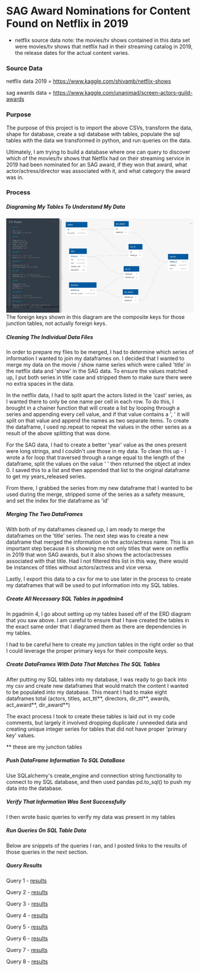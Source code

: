 # SAG Award Nominations for Content Found on Netflix in 2019
- netflix source data note: the movies/tv shows contained in this data set were movies/tv shows that netflix had in their streaming catalog in 2019, the release dates for the actual content varies.

### Source Data

netflix data 2019 = https://www.kaggle.com/shivamb/netflix-shows

sag awards data = https://www.kaggle.com/unanimad/screen-actors-guild-awards

### Purpose

The purpose of this project is to import the above CSVs, transform the data, shape for database, create a sql database with tables, populate the sql tables with
the data we transformed in python, and run queries on the data.

Ultimately, I am trying to build a database where one can query to discover which of the movies/tv shows that Netflix had on their streaming service in 2019 had been nominated for an SAG award, if they won that award, what actor/actress/director was associated with it, and what category the award was in.

### Process

##### Diagraming My Tables To Understand My Data
![Netflix / SAG ERD](https://github.com/CoreyGaunt/ETL_Project/blob/master/ERD_Diagram.JPG)
The foreign keys shown in this diagram are the composite keys for those junction tables, not actually foreign keys.

##### Cleaning The Individual Data Files

In order to prepare my files to be merged, I had to determine which series of information I wanted to join my dataframes on. I decided that I wanted to merge my data on the movie / show name series which were called 'title' in the netflix data and 'show' in the SAG data. To ensure the values matched up, I put both series in title case and stripped them to make sure there were no extra spaces in the data. 

In the netflix data, I had to split apart the actors listed in the 'cast' series, as I wanted there to only be one name per cell in each row. To do this, I brought in a chainer function that will create a list by looping through a series and appending every cell value, and if that value contains a ', ' it will split on that value and append the names as two separate items. To create the dataframe, I used np.repeat to repeat the values in the other series as a result of the above splitting that was done.

For the SAG data, I had to create a better 'year' value as the ones present were long strings, and I couldn't use those in my data. To clean this up - I wrote a for loop that traversed through a range equal to the length of the dataframe, split the values on the value ' ' then returned the object at index 0. I saved this to a list and then appended that list to the original dataframe to get my years_released series. 

From there, I grabbed the series from my new dataframe that I wanted to be used during the merge, stripped some of the series as a safety measure, and set the index for the dataframe as 'id'

##### Merging The Two DataFrames

With both of my dataframes cleaned up, I am ready to merge the dataframes on the 'title' series. The next step was to create a new dataframe that merged the information on the actor/actress name. This is an important step because it is showing me not only titles that were on netflix in 2019 that won SAG awards, but it also shows the actor/actresses associated with that title. Had I not filtered this list in this way, there would be instances of titles without actors/actress and vice versa.

Lastly, I export this data to a csv for me to use later in the process to create my dataframes that will be used to put information into my SQL tables.

##### Create All Necessary SQL Tables in pgadmin4

In pgadmin 4, I go about setting up my tables based off of the ERD diagram that you saw above. I am careful to ensure that I have created the tables in the exact same order that I diagramed them as there are dependencies in my tables.

I had to be careful here to create my junction tables in the right order so that I could leverage the proper primary keys for their composite keys.

##### Create DataFrames With Data That Matches The SQL Tables

After putting my SQL tables into my database, I was ready to go back into my csv and create new dataframes that would match the content I wanted to be populated into my database. This meant I had to make eight dataframes total (actors, titles, act_ttl**, directors, dir_ttl**, awards, act_award**, dir_award**)

The exact process I took to create these tables is laid out in my code comments, but largely it involved dropping duplicate / unneeded data and creating unique integer series for tables that did not have proper 'primary key' values.

** these are my junction tables

##### Push DataFrame Information To SQL DataBase

Use SQLalchemy's create_engine and connection string functionality to connect to my SQL database, and then used pandas pd.to_sql() to push my data into the database.

##### Verify That Information Was Sent Successfully

I then wrote basic queries to verify my data was present in my tables

##### Run Queries On SQL Table Data

Below are snippets of the queries I ran, and I posted links to the results of those queries in the next section.

##### Query Results

Query 1 - [results](https://github.com/CoreyGaunt/ETL_Project/blob/master/Results_From_Queries/query_1.csv)

Query 2 - [results](https://github.com/CoreyGaunt/ETL_Project/blob/master/Results_From_Queries/query_2.csv)

Query 3 - [results](https://github.com/CoreyGaunt/ETL_Project/blob/master/Results_From_Queries/query_3.csv)

Query 4 - [results](https://github.com/CoreyGaunt/ETL_Project/blob/master/Results_From_Queries/query_4.csv)

Query 5 - [results](https://github.com/CoreyGaunt/ETL_Project/blob/master/Results_From_Queries/query_5.csv)

Query 6 - [results](https://github.com/CoreyGaunt/ETL_Project/blob/master/Results_From_Queries/query_6.csv)

Query 7 - [results](https://github.com/CoreyGaunt/ETL_Project/blob/master/Results_From_Queries/query_7.csv)

Query 8 - [results](https://github.com/CoreyGaunt/ETL_Project/blob/master/Results_From_Queries/query_8.csv)
